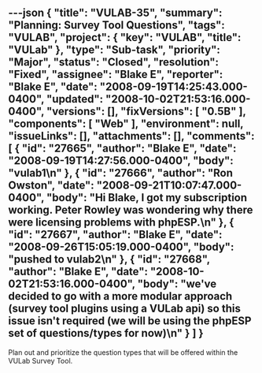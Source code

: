 ---json
{
  "title": "VULAB-35",
  "summary": "Planning: Survey Tool Questions",
  "tags": "VULAB",
  "project": {
    "key": "VULAB",
    "title": "VULab"
  },
  "type": "Sub-task",
  "priority": "Major",
  "status": "Closed",
  "resolution": "Fixed",
  "assignee": "Blake E",
  "reporter": "Blake E",
  "date": "2008-09-19T14:25:43.000-0400",
  "updated": "2008-10-02T21:53:16.000-0400",
  "versions": [],
  "fixVersions": [
    "0.5B"
  ],
  "components": [
    "Web"
  ],
  "environment": null,
  "issueLinks": [],
  "attachments": [],
  "comments": [
    {
      "id": "27665",
      "author": "Blake E",
      "date": "2008-09-19T14:27:56.000-0400",
      "body": "vulab1\n"
    },
    {
      "id": "27666",
      "author": "Ron Owston",
      "date": "2008-09-21T10:07:47.000-0400",
      "body": "Hi Blake, I got my subscription working. Peter Rowley was wondering why there were licensing problems with phpESP.\n"
    },
    {
      "id": "27667",
      "author": "Blake E",
      "date": "2008-09-26T15:05:19.000-0400",
      "body": "pushed to vulab2\n"
    },
    {
      "id": "27668",
      "author": "Blake E",
      "date": "2008-10-02T21:53:16.000-0400",
      "body": "we've decided to go with a more modular approach (survey tool plugins using a VULab api) so this issue isn't required (we will be using the phpESP set of questions/types for now)\n"
    }
  ]
}
---
Plan out and prioritize the question types that will be offered within the VULab Survey Tool.

        